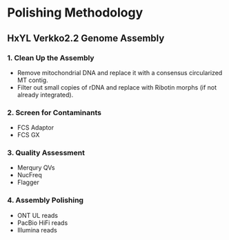 # Polishing Methodology  
## HxYL Verkko2.2 Genome Assembly

### 1. Clean Up the Assembly
- Remove mitochondrial DNA and replace it with a consensus circularized MT contig.  
- Filter out small copies of rDNA and replace with Ribotin morphs (if not already integrated).

### 2. Screen for Contaminants
- FCS Adaptor  
- FCS GX  

### 3. Quality Assessment
- Merqury QVs  
- NucFreq  
- Flagger  

### 4. Assembly Polishing
- ONT UL reads  
- PacBio HiFi reads  
- Illumina reads
